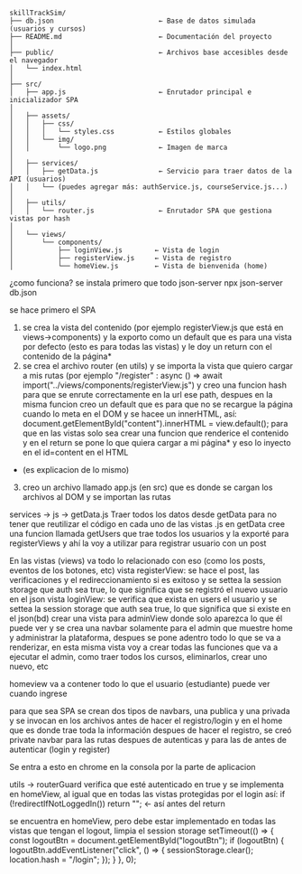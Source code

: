 ```plaintext
skillTrackSim/
├── db.json                          ← Base de datos simulada (usuarios y cursos)
├── README.md                        ← Documentación del proyecto
│
├── public/                          ← Archivos base accesibles desde el navegador
│   └── index.html
│
├── src/
│   ├── app.js                       ← Enrutador principal e inicializador SPA
│
│   ├── assets/
│   │   ├── css/
│   │   │   └── styles.css           ← Estilos globales
│   │   └── img/
│   │       └── logo.png             ← Imagen de marca
│
│   ├── services/
│   │   ├── getData.js               ← Servicio para traer datos de la API (usuarios)
│   │   └── (puedes agregar más: authService.js, courseService.js...)
│
│   ├── utils/
│   │   └── router.js                ← Enrutador SPA que gestiona vistas por hash
│
│   └── views/
│       └── components/
│           ├── loginView.js        ← Vista de login
│           ├── registerView.js     ← Vista de registro
│           └── homeView.js         ← Vista de bienvenida (home)
```


¿como funciona?
se instala primero que todo json-server
npx json-server db.json

se hace primero el SPA
1. se crea la vista del contenido (por ejemplo registerView.js que está en views->components) y la exporto como un default que es para una vista por defecto (esto es para todas las vistas) y le doy un return con el contenido de la página*
2. se crea el archivo router (en utils) y se importa la vista que quiero cargar a mis rutas (por ejemplo "/register" : async () => await import("../views/components/registerView.js") y creo una funcion hash para que se enrute correctamente en la url ese path, despues en la misma funcion creo un default que es para que no se recargue la página cuando lo meta en el DOM y se hacee un innerHTML, así: document.getElementById("content").innerHTML = view.default(); para que en las vistas solo sea crear una funcion que renderice el contenido y en el return se pone lo que quiera cargar a mi página* y eso lo inyecto en el id=content en el HTML
* (es explicacion de lo mismo)
3. creo un archivo llamado app.js (en src) que es donde se cargan los archivos al DOM y se importan las rutas

<!-- para obtener los datos -->
services -> js -> getData.js
Traer todos los datos desde getData para no tener que reutilizar el código en cada uno de las vistas .js
en getData cree una funcion llamada getUsers que trae todos los usuarios y la exporté para registerViews y ahí la voy a utilizar para registrar usuario con un post

<!-- views -->
En las vistas (views) va todo lo relacionado con eso (como los posts, eventos de los botones, etc)
vista registerView: se hace el post, las verificaciones y el redireccionamiento si es exitoso y se settea la session storage que auth sea true, lo que significa que se registró el nuevo usuario en el json
vista loginView: se verifica que exista en users el usuario y se settea la session storage que auth sea true, lo que significa que si existe en el json(bd)
crear una vista para adminView donde solo aparezca lo que él puede ver y se crea una navbar solamente para el admin que muestre home y administrar la plataforma, despues se pone adentro todo lo que se va a renderizar, en esta misma vista voy a crear todas las funciones que va a ejecutar el admin, como traer todos los cursos, eliminarlos, crear uno nuevo, etc

homeview va a contener todo lo que el usuario (estudiante) puede ver cuando ingrese

<!-- navbars -->
para que sea SPA se crean dos tipos de navbars, una publica y una privada y se invocan en los archivos antes de hacer el registro/login y en el home que es donde trae toda la información despues de hacer el registro, se creó private navbar para las rutas despues de autenticas y para las de antes de autenticar (login y register)

<!-- session storage y local storage -->
Se entra a esto en chrome en la consola por la parte de aplicacion

<!-- guards -->
utils -> routerGuard
verifica que esté autenticado en true
y se implementa en homeView, al igual que en todas las vistas protegidas por el login así: if (!redirectIfNotLoggedIn()) return ""; <- así antes del return

<!-- logout -->
se encuentra en homeView, pero debe estar implementado en todas las vistas que tengan el logout, limpia el session storage
    setTimeout(() => {
        const logoutBtn = document.getElementById("logoutBtn");
        if (logoutBtn) {
            logoutBtn.addEventListener("click", () => {
                sessionStorage.clear();
                location.hash = "/login";
            });
        }
    }, 0);


